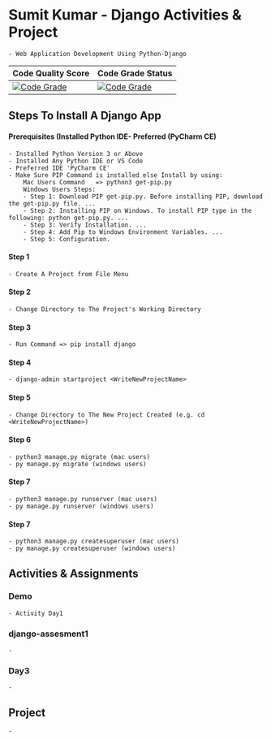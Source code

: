 # Sumit Kumar - Django Activities & Project

    - Web Application Development Using Python-Django

| Code Quality Score                                                                    | Code Grade Status                                                                      |
| ------------------------------------------------------------------------------------- | -------------------------------------------------------------------------------------- |
| [![Code Grade](https://api.codiga.io/project/32393/score/svg)](https://www.codiga.io) | [![Code Grade](https://api.codiga.io/project/32393/status/svg)](https://www.codiga.io) |

## **Steps To Install A Django App**

#### **Prerequisites (Installed Python IDE- Preferred (PyCharm CE)**

    - Installed Python Version 3 or Above
    - Installed Any Python IDE or VS Code
    - Preferred IDE 'PyCharm CE'
    - Make Sure PIP Command is installed else Install by using:
        Mac Users Command   => python3 get-pip.py
        Windows Users Steps:
        - Step 1: Download PIP get-pip.py. Before installing PIP, download the get-pip.py file. ...
        - Step 2: Installing PIP on Windows. To install PIP type in the following: python get-pip.py. ...
        - Step 3: Verify Installation. ...
        - Step 4: Add Pip to Windows Environment Variables. ...
        - Step 5: Configuration.

#### **Step 1**

    - Create A Project from File Menu

#### **Step 2**

    - Change Directory to The Project's Working Directory

#### **Step 3**

    - Run Command => pip install django

#### **Step 4**

    - django-admin startproject <WriteNewProjectName>

#### **Step 5**

    - Change Directory to The New Project Created (e.g. cd <WriteNewProjectName>)

#### **Step 6**

    - python3 manage.py migrate (mac users)
    - py manage.py migrate (windows users)

#### **Step 7**

    - python3 manage.py runserver (mac users)
    - py manage.py runserver (windows users)

#### **Step 7**

    - python3 manage.py createsuperuser (mac users)
    - py manage.py createsuperuser (windows users)

## **Activities & Assignments**

### **Demo**

    - Activity Day1

### **django-assesment1**

    -

### **Day3**

    -

## **Project**

    -
